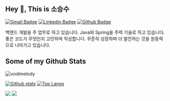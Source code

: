 ## Hey 👋, This is 소승수
[![Gmail Badge](https://img.shields.io/badge/-sss9073@naver.com-c14438?style=flat&logo=Gmail&logoColor=white&link=mailto:sss9073@naver.com)](mailto:sss9073@naver.com) 
[![Linkedin Badge](https://img.shields.io/badge/-소승수-0072b1?style=flat&logo=Linkedin&logoColor=white&link=https://www.linkedin.com/in/승수-소-67a916259/)](https://www.linkedin.com/in/소승수/) [![Github Badge](https://img.shields.io/badge/-voidmelody-grey?style=flat&logo=github&logoColor=white&link=https://github.com/voidmelody/)](https://www.github.com/voidmelody/) <p align='left'>백엔드 개발을 주 업무로 하고 있습니다. Java와 Spring을 주력 기술로 하고 있습니다.
좋은 코드가 무엇인지 고민하며 작성합니다.
꾸준히 성장하며 더 발전하는 것을 원동력으로 나아가고 있습니다.</p>
## Some of my Github Stats
<p align=left> <img src=https://komarev.com/ghpvc/?username=voidmelody alt=voidmelody /> </p>

[![Github stats](https://github-readme-stats.vercel.app/api?username=voidmelody&show_icons=true&include_all_commits=true)](https://github.com/voidmelody/github-readme-stats)
[![Top Langs](https://github-readme-stats.vercel.app/api/top-langs/?username=voidmelody&layout=compact)](https://github.com/voidmelody/github-readme-stats)

 
 <img src="https://img.shields.io/badge/Spring-6DB33F?style=flat&logo=Spring&logoColor=white"/>
 <img src="http://mazassumnida.wtf/api/v2/generate_badge?boj=jeffrey9073"/>

